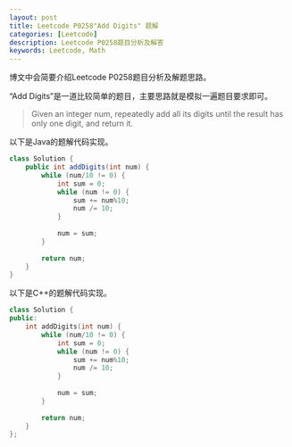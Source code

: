 ```yaml
---
layout: post
title: Leetcode P0258"Add Digits" 题解
categories: [Leetcode]
description: Leetcode P0258题目分析及解答
keywords: Leetcode, Math
---
```


博文中会简要介绍Leetcode P0258题目分析及解题思路。

“Add Digits”是一道比较简单的题目，主要思路就是模拟一遍题目要求即可。

> Given an integer num, repeatedly add all its digits until the result has only one digit, and return it.

以下是Java的题解代码实现。
```java
class Solution {
    public int addDigits(int num) {
        while (num/10 != 0) {
            int sum = 0;
            while (num != 0) {
                sum += num%10;
                num /= 10;
            }
            
            num = sum;
        }
        
        return num;
    }
}
```

以下是C++的题解代码实现。
```cpp
class Solution {
public:
    int addDigits(int num) {
        while (num/10 != 0) {
            int sum = 0;
            while (num != 0) {
                sum += num%10;
                num /= 10;
            }
            
            num = sum;
        }
        
        return num;
    }
};
```